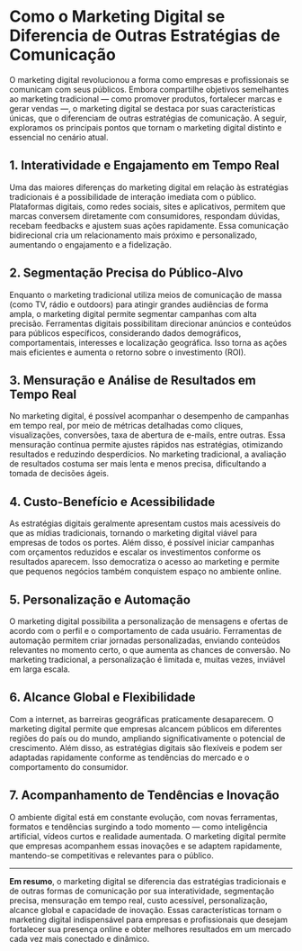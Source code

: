 
# Como o Marketing Digital se Diferencia de Outras Estratégias de Comunicação

O marketing digital revolucionou a forma como empresas e profissionais se comunicam com seus públicos. Embora compartilhe objetivos semelhantes ao marketing tradicional — como promover produtos, fortalecer marcas e gerar vendas —, o marketing digital se destaca por suas características únicas, que o diferenciam de outras estratégias de comunicação. A seguir, exploramos os principais pontos que tornam o marketing digital distinto e essencial no cenário atual.

## 1. **Interatividade e Engajamento em Tempo Real**

Uma das maiores diferenças do marketing digital em relação às estratégias tradicionais é a possibilidade de interação imediata com o público. Plataformas digitais, como redes sociais, sites e aplicativos, permitem que marcas conversem diretamente com consumidores, respondam dúvidas, recebam feedbacks e ajustem suas ações rapidamente. Essa comunicação bidirecional cria um relacionamento mais próximo e personalizado, aumentando o engajamento e a fidelização.

## 2. **Segmentação Precisa do Público-Alvo**

Enquanto o marketing tradicional utiliza meios de comunicação de massa (como TV, rádio e outdoors) para atingir grandes audiências de forma ampla, o marketing digital permite segmentar campanhas com alta precisão. Ferramentas digitais possibilitam direcionar anúncios e conteúdos para públicos específicos, considerando dados demográficos, comportamentais, interesses e localização geográfica. Isso torna as ações mais eficientes e aumenta o retorno sobre o investimento (ROI).

## 3. **Mensuração e Análise de Resultados em Tempo Real**

No marketing digital, é possível acompanhar o desempenho de campanhas em tempo real, por meio de métricas detalhadas como cliques, visualizações, conversões, taxa de abertura de e-mails, entre outras. Essa mensuração contínua permite ajustes rápidos nas estratégias, otimizando resultados e reduzindo desperdícios. No marketing tradicional, a avaliação de resultados costuma ser mais lenta e menos precisa, dificultando a tomada de decisões ágeis.

## 4. **Custo-Benefício e Acessibilidade**

As estratégias digitais geralmente apresentam custos mais acessíveis do que as mídias tradicionais, tornando o marketing digital viável para empresas de todos os portes. Além disso, é possível iniciar campanhas com orçamentos reduzidos e escalar os investimentos conforme os resultados aparecem. Isso democratiza o acesso ao marketing e permite que pequenos negócios também conquistem espaço no ambiente online.

## 5. **Personalização e Automação**

O marketing digital possibilita a personalização de mensagens e ofertas de acordo com o perfil e o comportamento de cada usuário. Ferramentas de automação permitem criar jornadas personalizadas, enviando conteúdos relevantes no momento certo, o que aumenta as chances de conversão. No marketing tradicional, a personalização é limitada e, muitas vezes, inviável em larga escala.

## 6. **Alcance Global e Flexibilidade**

Com a internet, as barreiras geográficas praticamente desaparecem. O marketing digital permite que empresas alcancem públicos em diferentes regiões do país ou do mundo, ampliando significativamente o potencial de crescimento. Além disso, as estratégias digitais são flexíveis e podem ser adaptadas rapidamente conforme as tendências do mercado e o comportamento do consumidor.

## 7. **Acompanhamento de Tendências e Inovação**

O ambiente digital está em constante evolução, com novas ferramentas, formatos e tendências surgindo a todo momento — como inteligência artificial, vídeos curtos e realidade aumentada. O marketing digital permite que empresas acompanhem essas inovações e se adaptem rapidamente, mantendo-se competitivas e relevantes para o público.

---

**Em resumo**, o marketing digital se diferencia das estratégias tradicionais e de outras formas de comunicação por sua interatividade, segmentação precisa, mensuração em tempo real, custo acessível, personalização, alcance global e capacidade de inovação. Essas características tornam o marketing digital indispensável para empresas e profissionais que desejam fortalecer sua presença online e obter melhores resultados em um mercado cada vez mais conectado e dinâmico.
```
